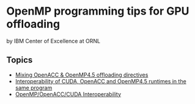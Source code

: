 # OpenMP programming tips for GPU offloading
by IBM Center of Excellence at ORNL

## Topics
* [Mixing OpenACC & OpenMP4.5 offloading directives](mixsrc_acc_omp4)
* [Interoperability of CUDA, OpenACC and OpenMP4.5 runtimes in the same program](interop_acc_omp4)
* [OpenMP/OpenACC/CUDA Interoperability](interop_acc_omp4)
